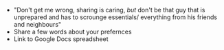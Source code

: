 - "Don't get me wrong, sharing is caring, *but* don't be that guy that is unprepared and has to scrounge essentials/ everything from his friends and neighbours"
- Share a few words about your prefernces
- Link to Google Docs spreadsheet
